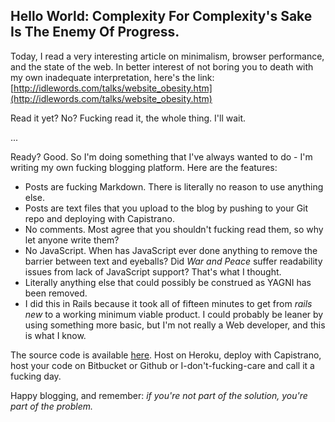 ## Hello World: Complexity For Complexity's Sake Is The Enemy Of Progress.
Today, I read a very interesting article on minimalism, browser performance, and the state of the web. In better interest of not boring you to death with my own inadequate interpretation, here's the link: [http://idlewords.com/talks/website_obesity.htm](http://idlewords.com/talks/website_obesity.htm)

Read it yet? No? Fucking read it, the whole thing. I'll wait.

...

Ready? Good. So I'm doing something that I've always wanted to do - I'm writing my own fucking blogging platform. Here are the features:

* Posts are fucking Markdown. There is literally no reason to use anything else.
* Posts are text files that you upload to the blog by pushing to your Git repo and deploying with Capistrano.
* No comments. Most agree that you shouldn't fucking read them, so why let anyone write them?
* No JavaScript. When has JavaScript ever done anything to remove the barrier between text and eyeballs? Did _War and Peace_ suffer readability issues from lack of JavaScript support? That's what I thought.
* Literally anything else that could possibly be construed as YAGNI has been removed.
* I did this in Rails because it took all of fifteen minutes to get from _rails new_ to a working minimum viable product. I could probably be leaner by using something more basic, but I'm not really a Web developer, and this is what I know.

The source code is available [here](http://github.com/angrysql/hypertextual). Host on Heroku, deploy with Capistrano, host your code on Bitbucket or Github or I-don't-fucking-care and call it a fucking day.

Happy blogging, and remember: _if you're not part of the solution, you're part of the problem._
